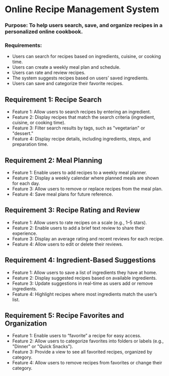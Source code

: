 # Online Recipe Management System

### Purpose: To help users search, save, and organize recipes in a personalized online cookbook.
### Requirements:
* Users can search for recipes based on ingredients, cuisine, or cooking time.
* Users can create a weekly meal plan and schedule.
* Users can rate and review recipes.
* The system suggests recipes based on users’ saved ingredients.
* Users can save and categorize their favorite recipes.
## Requirement 1: Recipe Search
* Feature 1: Allow users to search recipes by entering an ingredient.
* Feature 2: Display recipes that match the search criteria (ingredient, cuisine, or cooking time).
* Feature 3: Filter search results by tags, such as "vegetarian" or "dessert."
* Feature 4: Display recipe details, including ingredients, steps, and preparation time.
## Requirement 2: Meal Planning
* Feature 1: Enable users to add recipes to a weekly meal planner.
* Feature 2: Display a weekly calendar where planned meals are shown for each day.
* Feature 3: Allow users to remove or replace recipes from the meal plan.
* Feature 4: Save meal plans for future reference.
## Requirement 3: Recipe Rating and Review
* Feature 1: Allow users to rate recipes on a scale (e.g., 1–5 stars).
* Feature 2: Enable users to add a brief text review to share their experience.
* Feature 3: Display an average rating and recent reviews for each recipe.
* Feature 4: Allow users to edit or delete their reviews.
## Requirement 4: Ingredient-Based Suggestions
* Feature 1: Allow users to save a list of ingredients they have at home.
* Feature 2: Display suggested recipes based on available ingredients.
* Feature 3: Update suggestions in real-time as users add or remove ingredients.
* Feature 4: Highlight recipes where most ingredients match the user’s list.
## Requirement 5: Recipe Favorites and Organization
* Feature 1: Enable users to “favorite” a recipe for easy access.
* Feature 2: Allow users to categorize favorites into folders or labels (e.g., "Dinner" or "Quick Snacks").
* Feature 3: Provide a view to see all favorited recipes, organized by category.
* Feature 4: Allow users to remove recipes from favorites or change their category.

